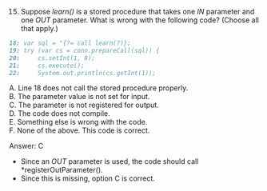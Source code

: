15. Suppose *learn()* is a stored procedure that takes one *IN* parameter and one *OUT* parameter.
    What is wrong with the following code? (Choose all that apply.)

```markdown
18: var sql = "{?= call learn(?)};
19: try (var cs = conn.prepareCall(sql)) {
20:     cs.setInt(1, 8);
21:     cs.execute();
22:     System.out.println(cs.getInt(1));
```

A. Line 18 does not call the stored procedure properly. <br>
B. The parameter value is not set for input. <br>
C. The parameter is not registered for output. <br>
D. The code does not compile. <br>
E. Something else is wrong with the code. <br>
F. None of the above. This code is correct. <br>


Answer: C

- Since an *OUT* parameter is used, the code should call *registerOutParameter().
- Since this is missing, option C is correct.